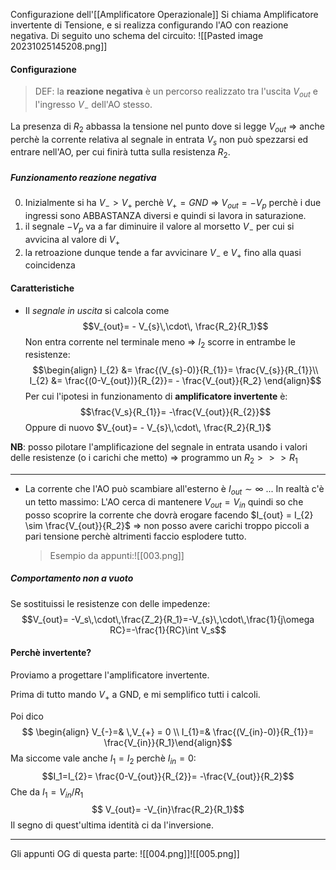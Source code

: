 Configurazione dell'[[Amplificatore Operazionale]]
Si chiama Amplificatore invertente di Tensione, e si realizza configurando l'AO con reazione negativa. Di seguito uno schema del circuito:
![[Pasted image 20231025145208.png]]

#### Configurazione
>DEF: la **reazione negativa** è un percorso realizzato tra l'uscita $V_{out}$ e l'ingresso $V_{-}$ dell'AO stesso.

La presenza di $R_{2}$ abbassa la tensione nel punto dove si legge $V_{out}$ 
$\Rightarrow$ anche perchè la corrente relativa al segnale in entrata $V_s$ non può spezzarsi ed entrare nell'AO, per cui finirà tutta sulla resistenza $R_2$.
##### Funzionamento reazione negativa
0. Inizialmente si ha $V_{-}> V_{+}$ perchè $V_{+} = GND$
   $\Rightarrow$ $V_{out} = -V_p$  perchè i due ingressi sono ABBASTANZA diversi e quindi si lavora in saturazione.
1. il segnale $-V_p$ va a far diminuire il valore al morsetto $V_-$ per cui si avvicina al valore di $V_+$ 
2. la retroazione dunque tende a far avvicinare $V_-$ e $V_+$ fino alla quasi coincidenza


#### Caratteristiche
- Il *segnale in uscita* si calcola come
$$V_{out}= - V_{s}\,\cdot\, \frac{R_2}{R_1}$$
Non entra corrente nel terminale meno $\Rightarrow$ $I_2$ scorre in entrambe le resistenze: $$\begin{align} I_{2} &= \frac{(V_{s}-0)}{R_{1}}= \frac{V_{s}}{R_{1}}\\ I_{2} &= \frac{(0-V_{out})}{R_{2}}= - \frac{V_{out}}{R_2} \end{align}$$
Per cui l'ipotesi in funzionamento di **amplificatore invertente** è:
$$\frac{V_s}{R_{1}}= -\frac{V_{out}}{R_{2}}$$
Oppure di nuovo $V_{out}= - V_{s}\,\cdot\, \frac{R_2}{R_1}$ 

**NB**: posso pilotare l'amplificazione del segnale in entrata usando i valori delle resistenze (o i carichi che metto) $\Rightarrow$ programmo un $R_{2} >>> R_{1}$ 

---
- La corrente che l'AO può scambiare all'esterno è $I_{out} \sim \infty$ ... In realtà c'è un tetto massimo:
	L'AO cerca di mantenere $V_{out}= V_{in}$ quindi so che posso scoprire la corrente che dovrà erogare facendo $I_{out} = I_{2} \sim \frac{V_{out}}{R_2}$ $\Rightarrow$ non posso avere carichi troppo piccoli a pari tensione perchè altrimenti faccio esplodere tutto.
	
	>Esempio da appunti:![[003.png]]
##### Comportamento non a vuoto
Se sostituissi le resistenze con delle impedenze: $$V_{out}= -V_s\,\cdot\,\frac{Z_2}{R_1}=-V_{s}\,\cdot\,\frac{1}{j\omega RC}=-\frac{1}{RC}\int V_s$$
#### Perchè invertente?
Proviamo a progettare l'amplificatore invertente.

Prima di tutto mando $V_+$ a GND, e mi semplifico tutti i calcoli.

Poi dico $$ \begin{align} V_{-}=& \,V_{+} = 0 \\ I_{1}=& \frac{(V_{in}-0)}{R_{1}}= \frac{V_{in}}{R_1}\end{align}$$
Ma siccome vale anche $I_1=I_{2}$ perchè $I_{in}=0$: $$I_1=I_{2}= \frac{0-V_{out}}{R_{2}}= -\frac{V_{out}}{R_2}$$
Che da $I_{1}= V_{in}/R_1$ $$ V_{out}= -V_{in}\frac{R_2}{R_1}$$
Il segno di quest'ultima identità ci da l'inversione.

---

Gli appunti OG di questa parte:
![[004.png]]![[005.png]]